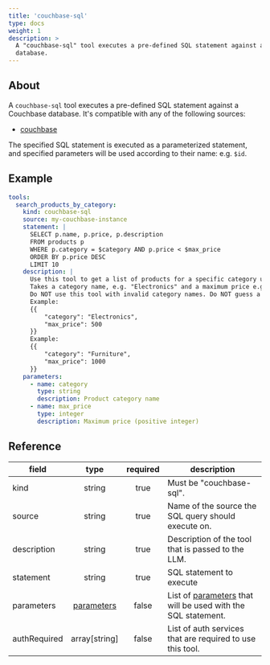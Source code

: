 ```yaml
---
title: 'couchbase-sql'
type: docs
weight: 1
description: >
  A "couchbase-sql" tool executes a pre-defined SQL statement against a Couchbase
  database.
---
```


## About

A `couchbase-sql` tool executes a pre-defined SQL statement against a Couchbase
database. It's compatible with any of the following sources:

- [couchbase](../sources/couchbase.md)

The specified SQL statement is executed as a parameterized statement, and specified
parameters will be used according to their name: e.g. `$id`.

## Example

```yaml
tools:
  search_products_by_category:
    kind: couchbase-sql
    source: my-couchbase-instance
    statement: |
      SELECT p.name, p.price, p.description
      FROM products p
      WHERE p.category = $category AND p.price < $max_price
      ORDER BY p.price DESC
      LIMIT 10
    description: |
      Use this tool to get a list of products for a specific category under a maximum price.
      Takes a category name, e.g. "Electronics" and a maximum price e.g 500 and returns a list of product names, prices, and descriptions.
      Do NOT use this tool with invalid category names. Do NOT guess a category name, Do NOT guess a price.
      Example:
      {{
          "category": "Electronics",
          "max_price": 500
      }}
      Example:
      {{
          "category": "Furniture",
          "max_price": 1000
      }}
    parameters:
      - name: category
        type: string
        description: Product category name
      - name: max_price
        type: integer
        description: Maximum price (positive integer)
```

## Reference

| **field**    |                  **type**                  | **required** | **description**                                                                              |
| ------------ | :----------------------------------------: | :----------: | -------------------------------------------------------------------------------------------- |
| kind         |                   string                   |     true     | Must be "couchbase-sql".                                                                     |
| source       |                   string                   |     true     | Name of the source the SQL query should execute on.                                          |
| description  |                   string                   |     true     | Description of the tool that is passed to the LLM.                                           |
| statement    |                   string                   |     true     | SQL statement to execute                                                                     |
| parameters   | [parameters](_index#specifying-parameters) |    false     | List of [parameters](_index#specifying-parameters) that will be used with the SQL statement. |
| authRequired |               array[string]                |    false     | List of auth services that are required to use this tool.                                    |
